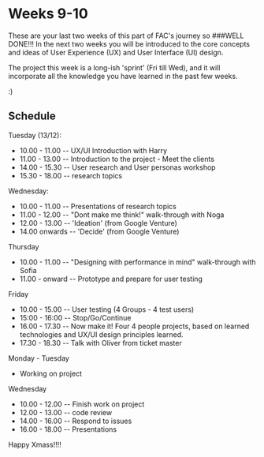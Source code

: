 # Weeks 9-10
These are your last two weeks of this part of FAC's journey so 
###WELL DONE!!! 
In the next two weeks you will be introduced to the core concepts and ideas of User Experience (UX) and User Interface (UI) design.

The project this week is a long-ish 'sprint' (Fri till Wed), and it will incorporate all the knowledge you have learned in the past few weeks. 

 :)


## Schedule
Tuesday (13/12): 
* 10.00 - 11.00 -- UX/UI Introduction with Harry
* 11.00 - 13.00 -- Introduction to the project - Meet the clients
* 14.00 - 15.30 -- User research and User personas workshop
* 15.30 - 18.00 -- research topics

Wednesday:
* 10.00 - 11.00 -- Presentations of research topics 
* 11.00 - 12.00 -- "Dont make me think!" walk-through with Noga
* 12.00 - 13.00 -- 'Ideation' (from Google Venture)
* 14.00 onwards -- 'Decide' (from Google Venture)

Thursday
* 10.00 - 11.00 -- "Designing with performance in mind" walk-through with Sofia
* 11.00 - onward -- Prototype and prepare for user testing

Friday
* 10.00 - 15.00 -- User testing (4 Groups - 4 test users)
* 15:00 - 16:00 -- Stop/Go/Continue
* 16.00 - 17.30 -- Now make it! Four 4 people projects, based on learned technologies and UX/UI design principles learned. 
* 17.30 - 18.30 -- Talk with Oliver from ticket master

Monday - Tuesday
* Working on project

Wednesday 
* 10.00 - 12.00 -- Finish work on project
* 12.00 - 13.00 -- code review
* 14.00 - 16.00 -- Respond to issues
* 16.00 - 18.00 -- Presentations

Happy Xmass!!!!



